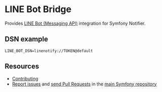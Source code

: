 LINE Bot Bridge
=============

Provides [LINE Bot (Messaging API)](https://developers.line.biz/en/docs/messaging-api/sending-messages/) integration for Symfony Notifier.

DSN example
-----------

```
LINE_BOT_DSN=linenotify://TOKEN@default
```

Resources
---------

 * [Contributing](https://symfony.com/doc/current/contributing/index.html)
 * [Report issues](https://github.com/symfony/symfony/issues) and
   [send Pull Requests](https://github.com/symfony/symfony/pulls)
   in the [main Symfony repository](https://github.com/symfony/symfony)
